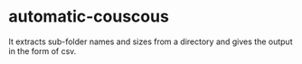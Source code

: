 # automatic-couscous
It extracts sub-folder names and sizes from a directory and gives the output in the form of csv. 


